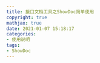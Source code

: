 ```yaml
---
title: 接口文档工具之ShowDoc简单使用
copyright: true
mathjax: true
date: 2021-01-07 15:18:17
categories:
- 使用说明
tags:
- ShowDoc
---
```


